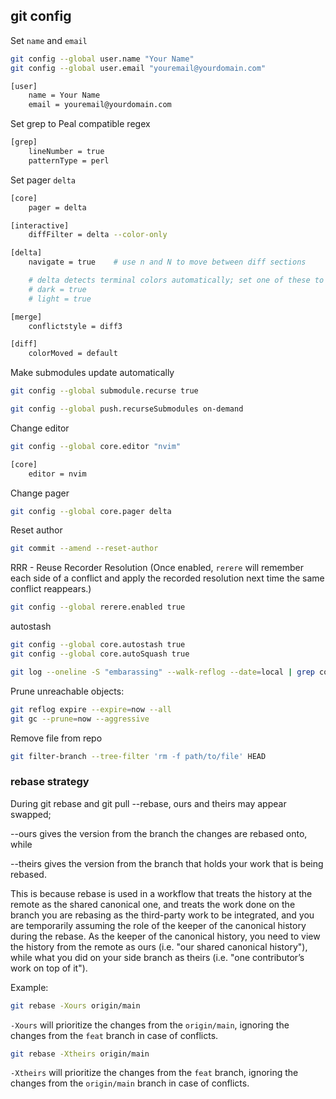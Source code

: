 ## git config

Set `name` and `email`
```bash
git config --global user.name "Your Name"
git config --global user.email "youremail@yourdomain.com"
```

```bash
[user]
	name = Your Name
	email = youremail@yourdomain.com
```

Set grep to Peal compatible regex
```bash
[grep]
    lineNumber = true
    patternType = perl
```

Set pager `delta`
```bash
[core]
    pager = delta

[interactive]
    diffFilter = delta --color-only

[delta]
    navigate = true    # use n and N to move between diff sections

    # delta detects terminal colors automatically; set one of these to disable auto-detection
    # dark = true
    # light = true

[merge]
    conflictstyle = diff3

[diff]
    colorMoved = default
```

Make submodules update automatically
```bash
git config --global submodule.recurse true
```

```bash
git config --global push.recurseSubmodules on-demand
```

Change editor
```bash
git config --global core.editor "nvim"
```

```bash
[core]
    editor = nvim
```

Change pager
```bash
git config --global core.pager delta
```

Reset author
```bash
git commit --amend --reset-author
```

RRR - Reuse Recorder Resolution
(Once enabled, `rerere` will remember each side of a conflict and apply the recorded resolution next time the same conflict reappears.)
```bash
git config --global rerere.enabled true
```

autostash
```bash
git config --global core.autostash true
git config --global core.autoSquash true

git log --oneline -S "embarassing" --walk-reflog --date=local | grep commit | less
```

Prune unreachable objects:
```bash
git reflog expire --expire=now --all
git gc --prune=now --aggressive
```

Remove file from repo
```bash
git filter-branch --tree-filter 'rm -f path/to/file' HEAD
```

### rebase strategy

During git rebase and git pull --rebase, ours and theirs may appear swapped; 

--ours gives the version from the branch the changes are rebased onto, while

--theirs gives the version from the branch that holds your work that is being rebased.

This is because rebase is used in a workflow that treats the history at the remote as the shared canonical one, 
and treats the work done on the branch you are rebasing as the third-party work to be integrated, 
and you are temporarily assuming the role of the keeper of the canonical history during the rebase. 
As the keeper of the canonical history, you need to view the history from the remote as ours (i.e. "our shared canonical history"), 
while what you did on your side branch as theirs (i.e. "one contributor’s work on top of it").

Example:
```bash
git rebase -Xours origin/main
```
`-Xours` will prioritize the changes from the `origin/main`, ignoring the changes from the `feat` branch in case of conflicts.

```bash
git rebase -Xtheirs origin/main
```
`-Xtheirs` will prioritize the changes from the `feat` branch, ignoring the changes from the `origin/main` branch in case of conflicts.

